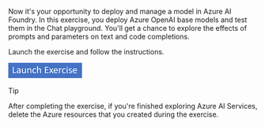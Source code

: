 Now it's your opportunity to deploy and manage a model in Azure AI Foundry. In this exercise, you deploy Azure OpenAI base models and test them in the Chat playground. You'll get a chance to explore the effects of prompts and parameters on text and code completions. 

Launch the exercise and follow the instructions.

[![Button to launch exercise.](../media/launch-exercise.png)](https://go.microsoft.com/fwlink/?linkid=2310824&azure-portal=true)

> [!TIP]
> After completing the exercise, if you're finished exploring Azure AI Services, delete the Azure resources that you created during the exercise.
